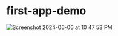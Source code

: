 # first-app-demo
![Screenshot 2024-06-06 at 10 47 53 PM](https://github.com/manav-888/first-app-demo/assets/28830098/2d50c65a-a1d7-4411-ab17-a98a4240ff4a)
